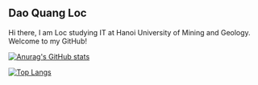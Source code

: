 Dao Quang Loc
--------------------------------------------------

Hi there, I am Loc studying IT at Hanoi University of Mining and Geology. Welcome to my GitHub! 

[![Anurag's GitHub stats](https://github-readme-stats.vercel.app/api?username=Lynx-1ST)](https://github.com/anuraghazra/github-readme-stats)

[![Top Langs](https://github-readme-stats.vercel.app/api/top-langs/?username=Lynx-1ST)](https://github.com/anuraghazra/github-readme-stats)




<!--
**RiZ3NT8X/RiZ3NT8X** is a ✨ _special_ ✨ repository because its `README.md` (this file) appears on your GitHub profile.

Here are some ideas to get you started:

- 🔭 I’m currently working on ...
- 🌱 I’m currently learning ...
- 👯 I’m looking to collaborate on ...
- 🤔 I’m looking for help with ...
- 💬 Ask me about ...
- 📫 How to reach me: ...
- 😄 Pronouns: ...
- ⚡ Fun fact: ...
-->
